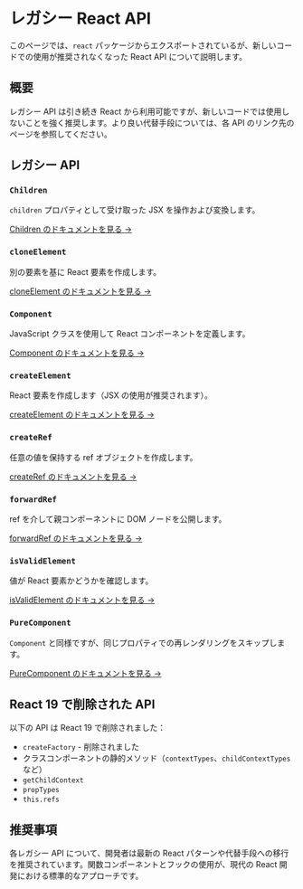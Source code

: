 # レガシー React API

このページでは、`react` パッケージからエクスポートされているが、新しいコードでの使用が推奨されなくなった React API について説明します。

## 概要

レガシー API は引き続き React から利用可能ですが、新しいコードでは使用しないことを強く推奨します。より良い代替手段については、各 API のリンク先のページを参照してください。

## レガシー API

### `Children`
`children` プロパティとして受け取った JSX を操作および変換します。

[Children のドキュメントを見る →](./Children.md)

### `cloneElement`
別の要素を基に React 要素を作成します。

[cloneElement のドキュメントを見る →](./cloneElement.md)

### `Component`
JavaScript クラスを使用して React コンポーネントを定義します。

[Component のドキュメントを見る →](./Component.md)

### `createElement`
React 要素を作成します（JSX の使用が推奨されます）。

[createElement のドキュメントを見る →](./createElement.md)

### `createRef`
任意の値を保持する ref オブジェクトを作成します。

[createRef のドキュメントを見る →](./createRef.md)

### `forwardRef`
ref を介して親コンポーネントに DOM ノードを公開します。

[forwardRef のドキュメントを見る →](./forwardRef.md)

### `isValidElement`
値が React 要素かどうかを確認します。

[isValidElement のドキュメントを見る →](./isValidElement.md)

### `PureComponent`
`Component` と同様ですが、同じプロパティでの再レンダリングをスキップします。

[PureComponent のドキュメントを見る →](./PureComponent.md)

## React 19 で削除された API

以下の API は React 19 で削除されました：

- `createFactory` - 削除されました
- クラスコンポーネントの静的メソッド（`contextTypes`、`childContextTypes` など）
- `getChildContext`
- `propTypes`
- `this.refs`

## 推奨事項

各レガシー API について、開発者は最新の React パターンや代替手段への移行を推奨されています。関数コンポーネントとフックの使用が、現代の React 開発における標準的なアプローチです。
